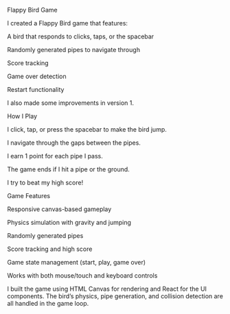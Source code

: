 Flappy Bird Game

I created a Flappy Bird game that features:

A bird that responds to clicks, taps, or the spacebar

Randomly generated pipes to navigate through

Score tracking

Game over detection

Restart functionality

I also made some improvements in version 1.

How I Play

I click, tap, or press the spacebar to make the bird jump.

I navigate through the gaps between the pipes.

I earn 1 point for each pipe I pass.

The game ends if I hit a pipe or the ground.

I try to beat my high score!

Game Features

Responsive canvas-based gameplay

Physics simulation with gravity and jumping

Randomly generated pipes

Score tracking and high score

Game state management (start, play, game over)

Works with both mouse/touch and keyboard controls

I built the game using HTML Canvas for rendering and React for the UI components. The bird’s physics, pipe generation, and collision detection are all handled in the game loop.
